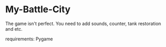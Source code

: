# My-Battle-City
The game isn't perfect. You need to add sounds, counter, tank restoration and etc.

requirements:
Pygame

